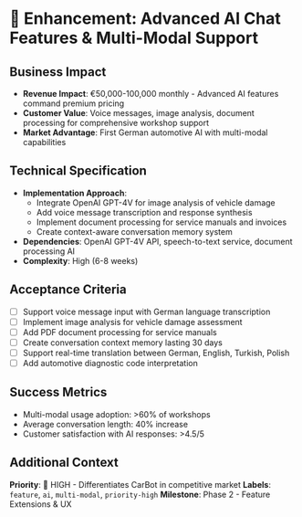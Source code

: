# 🎯 Enhancement: Advanced AI Chat Features & Multi-Modal Support

## Business Impact
- **Revenue Impact**: €50,000-100,000 monthly - Advanced AI features command premium pricing
- **Customer Value**: Voice messages, image analysis, document processing for comprehensive workshop support
- **Market Advantage**: First German automotive AI with multi-modal capabilities

## Technical Specification
- **Implementation Approach**: 
  - Integrate OpenAI GPT-4V for image analysis of vehicle damage
  - Add voice message transcription and response synthesis
  - Implement document processing for service manuals and invoices
  - Create context-aware conversation memory system
- **Dependencies**: OpenAI GPT-4V API, speech-to-text service, document processing AI
- **Complexity**: High (6-8 weeks)

## Acceptance Criteria
- [ ] Support voice message input with German language transcription
- [ ] Implement image analysis for vehicle damage assessment
- [ ] Add PDF document processing for service manuals
- [ ] Create conversation context memory lasting 30 days
- [ ] Support real-time translation between German, English, Turkish, Polish
- [ ] Add automotive diagnostic code interpretation

## Success Metrics
- Multi-modal usage adoption: >60% of workshops
- Average conversation length: 40% increase
- Customer satisfaction with AI responses: >4.5/5

## Additional Context
**Priority**: 🔴 HIGH - Differentiates CarBot in competitive market
**Labels**: `feature`, `ai`, `multi-modal`, `priority-high`
**Milestone**: Phase 2 - Feature Extensions & UX